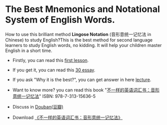 # The Best Mnemonics and Notational System of English Words.

How to use this brilliant method **Lingose Notation** (音形意统一记忆法 in Chinese) to study English?This is the best method for second language learners to study English words, no kidding. It will help your children master English in a short time.

- Firstly, you can read this [first lesson](https://github.com/englishword/document/blob/master/first_lesson.md).

- If you get it, you can read this [30 essay](https://github.com/englishword/document/blob/master/30_essay.md).

- If you ask "Why it is the best?", you can get answer in here [lecture](https://github.com/englishword/lingose-notation/wiki).

- Want to know more? you can read this book "[不一样的英语词汇书：音形意统一记忆法](https://isbnsearch.org/isbn/9787313156365 "詹先觉. 不一样的英语词汇书：音形意统一记忆法[M]. 上海交通大学出版社，2016.")"  ISBN: 978-7-313-15636-5

- Discuss in [Douban(豆瓣)](https://book.douban.com/subject/26899924/ "不一样的英语词汇书：音形意统一记忆法")

- Download [《不一样的英语词汇书：音形意统一记忆法》](https://github.com/englishword/lingose-notation/blob/master/%E3%80%8A%E4%B8%8D%E4%B8%80%E6%A0%B7%E7%9A%84%E8%8B%B1%E8%AF%AD%E8%AF%AD%E6%B1%87%E4%B9%A6%20%E9%9F%B3%E5%BD%A2%E6%84%8F%E7%BB%9F%E4%B8%80%E8%AE%B0%E5%BF%86%E6%B3%95%E3%80%8B%20%E8%A9%B9%E5%85%88%E8%A7%89.pdf)
